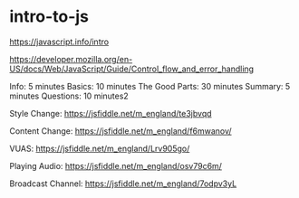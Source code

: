 # intro-to-js

https://javascript.info/intro

https://developer.mozilla.org/en-US/docs/Web/JavaScript/Guide/Control_flow_and_error_handling

Info: 5 minutes
Basics: 10 minutes
The Good Parts: 30 minutes
Summary: 5 minutes
Questions: 10 minutes2


Style Change:
https://jsfiddle.net/m_england/te3jbvqd

Content Change:
https://jsfiddle.net/m_england/f6mwanov/

VUAS:
https://jsfiddle.net/m_england/Lrv905go/

Playing Audio:
https://jsfiddle.net/m_england/osv79c6m/

Broadcast Channel:
https://jsfiddle.net/m_england/7odpv3yL